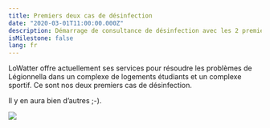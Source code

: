 ```yaml
---
title: Premiers deux cas de désinfection
date: "2020-03-01T11:00:00.000Z"
description: Démarrage de consultance de désinfection avec les 2 premiers cas.
isMilestone: false
lang: fr
---
```

LoWatter offre actuellement ses services pour résoudre les problèmes de Légionnella dans un complexe de logements étudiants et un complexe sportif. Ce sont nos deux premiers cas de désinfection.

Il y en aura bien d’autres ;-).

![](/uploads/photo-by-alexander-londoño-on-unsplash.jpg)